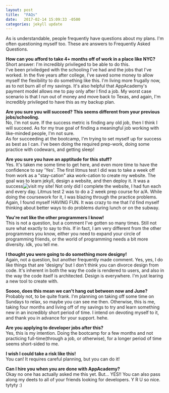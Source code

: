 ```yaml
---
layout: post
title:  "FAQs"
date:   2017-02-14 15:09:33 -0500
categories: jekyll update
---
```

As is understandable, people frequently have questions about my plans. I'm often questioning myself too. These are answers to Frequently Asked Questions.

<b>How can you afford to take 4+ months off of work in a place like NYC?</b> <br>
Short answer: I'm incredibly privileged to be able to do this.<br>
I've been priviledged with the schooling I've had and the jobs that I've worked. In the five years after college, I've saved some money to allow myself the flexibility to do something like this. I'm living more frugally now, as to not burn all of my savings. It's also helpful that AppAcademy's payment model allows me to pay only after I find a job. My worst case scenario is that I run out of money and move back to Texas, and again, I'm incredibly privileged to have this as my backup plan. 

<b>Are you sure you will succeed? This seems different from your previous jobs/schooling.</b> <br>
No, I'm not sure. If the success metric is finding any old job, then I think I will succeed. As for my true goal of finding a meaningful job working with like-minded people, I'm not sure.<br>
As for succeeding at the bootcamp, I'm trying to set myself up for success as best as I can. I've been doing the required prep-work, doing some practice with codewars, and getting sleep!

<b>Are you sure you have an apptitude for this stuff?</b> <br>
Yes. It's taken me some time to get here, and even more time to have the confidence to say 'Yes'. The first litmus test I did was to take a week off from work as a "stay-cation" aka work-cation to create my website. The goal was to learn jekyll, design a website, and then deploy it. It was a success![visit my site!][my-site] Not only did I complete the website, I had fun each and every day. Litmus test 2 was to do a 2 week prep course for a/A. While doing the coursework for it, I was blazing through the practice problems. Again, I found myself HAVING FUN. It was crazy to me that I'd find myself thinking about better ways to do problems during lunch or on the subway. 

<b>You're not like the other programmers I know!</b> <br>
This is not a question, but a comment I've gotten so many times. Still not sure what exactly to say to this. If in fact, I am very different from the other programmers you know, either you need to expand your circle of programming friends, or the world of programming needs a bit more diversity. idk, you tell me. 

<b>I thought you were going to do something more designy!</b> <br>
Again, not a question, but another frequently made comment. Yes, yes, I do like things that are 'designy' but I don't think you can divorce design from code. It's inherent in both the way the code is rendered to users, and also in the way the code itself is architected. Design is everywhere. I'm just learing a new tool to create with. 

<b>Soooo, does this mean we can't hang out between now and June?</b> <br>
Probably not, to be quite frank. I'm planning on taking off some time on Sundays to relax, so maybe you can see me then. Otherwise, this is me, taking four months and living off of my savings to try and learn something new in an incredibly short period of time. I intend on devoting myself to it, and thank you in advance for your support. hehe. 

<b>Are you applying to developer jobs after this?</b> <br>
Yes, this is my intention. Doing the bootcamp for a few months and not practicing full-time(through a job, or otherwise), for a longer period of time seems short-sided to me. 

<b>I wish I could take a risk like this!</b> <br>
You can! It requires careful planning, but you can do it!

<b>Can I hire you when you are done with AppAcademy?</b> <br>
Okay no one has actually asked me this yet. But... YES!! You can also pass along my deets to all of your friends looking for developers. Y R U so nice. tytyty :)




[my-site]: http://hahaha.cool

